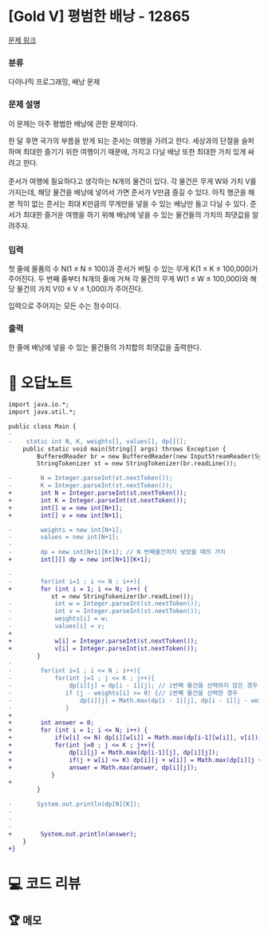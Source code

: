 # [Gold V] 평범한 배낭 - 12865 

[문제 링크](https://www.acmicpc.net/problem/12865) 

### 분류

다이나믹 프로그래밍, 배낭 문제

### 문제 설명

<p>이 문제는 아주 평범한 배낭에 관한 문제이다.</p>

<p><span style="line-height:1.6em">한 달 후면 국가의 부름을 받게 되는 준서는 여행을 가려고 한다. 세상과의 단절을 슬퍼하며 최대한 즐기기 위한 여행이기 때문에, 가지고 다닐 배낭 또한 최대한 가치 있게 싸려고 한다.</span></p>

<p><span style="line-height:1.6em">준서가 여행에 필요하다고 생각하는 N개의 물건이 있다. 각 물건은 무게 W와 가치 V를 가지는데, 해당 물건을 배낭에 넣어서 가면 준서가 V만큼 즐길 수 있다. 아직 행군을 해본 적이 없는 준서는 최대 K만큼의 무게만을 넣을 수 있는 배낭만 들고 다닐 수 있다. 준서가 최대한 즐거운 여행을 하기 위해 배낭에 넣을 수 있는 물건들의 가치의 최댓값을 알려주자.</span></p>

### 입력 

 <p>첫 줄에 물품의 수 N(1 ≤ N ≤ 100)과 준서가 버틸 수 있는 무게 K(1 ≤ K ≤ 100,000)가 주어진다. 두 번째 줄부터 N개의 줄에 거쳐 각 물건의 무게 W(1 ≤ W ≤ 100,000)와 해당 물건의 가치 V(0 ≤ V ≤ 1,000)가 주어진다.</p>

<p>입력으로 주어지는 모든 수는 정수이다.</p>

### 출력 

 <p>한 줄에 배낭에 넣을 수 있는 물건들의 가치합의 최댓값을 출력한다.</p>



#  🚀  오답노트 

```diff
import java.io.*;
import java.util.*;

public class Main {
-
-    static int N, K, weights[], values[], dp[][];
    public static void main(String[] args) throws Exception {
        BufferedReader br = new BufferedReader(new InputStreamReader(System.in));
        StringTokenizer st = new StringTokenizer(br.readLine());

-        N = Integer.parseInt(st.nextToken());
-        K = Integer.parseInt(st.nextToken());
+        int N = Integer.parseInt(st.nextToken());
+        int K = Integer.parseInt(st.nextToken());
+        int[] w = new int[N+1];
+        int[] v = new int[N+1];

-        weights = new int[N+1];
-        values = new int[N+1];
-        
-        dp = new int[N+1][K+1]; // N 번째물건까지 넣었을 때의 가치 
+        int[][] dp = new int[N+1][K+1]; 

-        
-        for(int i=1 ; i <= N ; i++){
+        for (int i = 1; i <= N; i++) {
            st = new StringTokenizer(br.readLine());
-            int w = Integer.parseInt(st.nextToken());
-            int v = Integer.parseInt(st.nextToken());
-            weights[i] = w;
-            values[i] = v;
+
+            w[i] = Integer.parseInt(st.nextToken());
+            v[i] = Integer.parseInt(st.nextToken());
        }
-
-        for(int i=1 ; i <= N ; i++){
-            for(int j=1 ; j <= K ; j++){
-                dp[i][j] = dp[i - 1][j]; // i번째 물건을 선택하지 않은 경우
-				if (j - weights[i] >= 0) {// i번째 물건을 선택한 경우
-					dp[i][j] = Math.max(dp[i - 1][j], dp[i - 1][j - weights[i]] + values[i]);
-				}
+        
+        int answer = 0;
+        for (int i = 1; i <= N; i++) {
+            if(w[i] <= N) dp[i][w[i]] = Math.max(dp[i-1][w[i]], v[i]);
+            for(int j=0 ; j <= K ; j++){
+                dp[i][j] = Math.max(dp[i-1][j], dp[i][j]);
+                if(j + w[i] <= K) dp[i][j + w[i]] = Math.max(dp[i][j + w[i]], dp[i-1][j] + v[i]);
+                answer = Math.max(answer, dp[i][j]);
            }
+            
        }

-    	System.out.println(dp[N][K]);
-
-    
-    
+        System.out.println(answer);
    }
+}

```

# 💻 코드 리뷰




 ## 🏆 메모 

